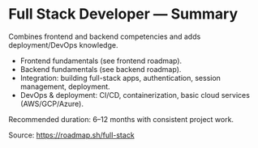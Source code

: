 # Full Stack Developer — Summary

Combines frontend and backend competencies and adds deployment/DevOps knowledge.

- Frontend fundamentals (see frontend roadmap).
- Backend fundamentals (see backend roadmap).
- Integration: building full-stack apps, authentication, session management, deployment.
- DevOps & deployment: CI/CD, containerization, basic cloud services (AWS/GCP/Azure).

Recommended duration: 6–12 months with consistent project work.

Source: https://roadmap.sh/full-stack
